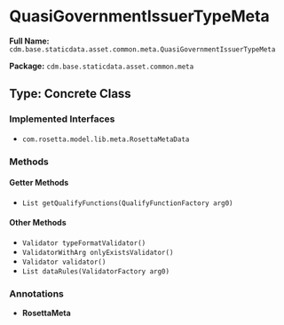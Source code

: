 # QuasiGovernmentIssuerTypeMeta

**Full Name:** `cdm.base.staticdata.asset.common.meta.QuasiGovernmentIssuerTypeMeta`

**Package:** `cdm.base.staticdata.asset.common.meta`

## Type: Concrete Class

### Implemented Interfaces

- `com.rosetta.model.lib.meta.RosettaMetaData`

### Methods

#### Getter Methods

- `List getQualifyFunctions(QualifyFunctionFactory arg0)`

#### Other Methods

- `Validator typeFormatValidator()`
- `ValidatorWithArg onlyExistsValidator()`
- `Validator validator()`
- `List dataRules(ValidatorFactory arg0)`

### Annotations

- **RosettaMeta**

